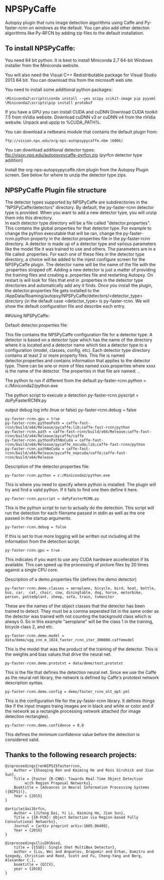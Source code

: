 # NPSPyCaffe
Autopsy plugin that runs image detection algorithms using Caffe and Py-faster-rcnn on windows as the default.  You can also add other detecton algorithms like Py-RFCN by adding zip files to the default installation.


## To install NPSPyCaffe:

You need 64 bit python.  It is best to install Miniconda 2.7 64-bit Windows installer from the Miniconda website.

You will also need the Visual C++ Redistributable package for Visual Studio 2013 64 bit.  You can download this from the microsoft web site.

You need to install some additional python packages:

    \Miniconda2\scripts\conda install --yes scipy scikit-image pip pyyaml
    \Miniconda2\scripts\pip install protobuf

If you have a GPU you can install CUDA and cuDNN
Download CUDA toolkit 7.5 from nVidia website.
Download cuDNN v3 or cuDNN v4 from the nVidia website.  Unpack and upzip to %CUDA_PATH%.

You can download a netbeans module that contains the default plugin from:

    ftp://vision.nps.edu/org-nps-autopsypycaffe.nbm (600k)

You can download additional detector types:
    ftp://vison.nps.edu/autopsypycaffe-pyrfcn.zip  (pyrfcn detector type addition)

Install the org-nps-autopsypycaffe.nbm plugin from the Autopsy Plugin screen.
See below for where to unzip the detector type zips.

## NPSPyCaffe Plugin file structure

The detector types supported by NPSPyCaffe are subdirectories in the "NPSPyCaffe/detectors" directory.  By default, the py-faster-rcnn detector type is provided.  When you want to add a new detector type, you will unzip them into this directory.  
In each detector type directory will be a file called "detector.properties". This contains the global properties for that detector type.  For example to change the python executable that will be ran, change the py-faster-rcnn.python property in the detector.properties file in the py-faster-rcnn directory.
A detector is made up of a detector type and various parameters like the model file it was trained to use and others.  The parameters are in a file called <detector name>.properties.  For each one of these files in the detector type directory, a choice will be added to the injest configure screen for the NPSPyCaffe plugin.  The detector name will be the name of the file with the .properties stripped off. Adding a new detector is just a matter of providing the training files and creating a <detector name>.properties file and restarting Autopsy.  On restart is will look for files that end in .properties in the detector type directories and automatically add any it finds.
Once you install the plugin, the detector.properties file gets installed to the <Users directory>/AppData/Roaming/autopsy/NPSPyCaffe/detectors/<detector_type> directory (in the default case <detector_type> is py-faster-rcnn. We will show the default configuration file and describe each entry.

##Using NPSPyCaffe:


Default detector.properties file:

This file contains the NPSPyCaffe configuration file for a detector type.
A detector is based on a detector type which has the name of the directory
where it is located and a detector name which ties a detector type to a
configuration (model, classes, config, etc).  Each detector type directory
contains at least 2 or more property files. This file is named
detector.properties and contains information that applies to the detector
type.  There can be one or more of files named xxxx.properties where
xxxx is the name of the detector.  The properties in that file are  named:
<detector type>.<detector name>.<property>

The python to run if different from the default
    py-faster-rcnn.python = c:/Miniconda2/python.exe

The python script to execute a detection
    py-faster-rcnn.pyscript =  doPyFasterRCNN.py

output debug log info (true or false)
    py-faster-rcnn.debug = false

    py-faster-rcnn.gpu = true
    py-faster-rcnn.pythonPath = caffe-fast-rcnn/build/x64/Release/pycaffe;lib;caffe-fast-rcnn/python
    py-faster-rcnn.path = caffe-fast-rcnn/build/x64/Release;caffe-fast-rcnn/build/x64/Release/pycaffe/caffe
    py-faster-rcnn.pythonPathNoCuda = caffe-fast-rcnn/build/x64/Release/pycaffe_nocuda;lib;caffe-fast-rcnn/python
    py-faster-rcnn.pathNoCuda = caffe-fast-rcnn/build/x64/Release/pycaffe_nopcuda/caffe;caffe-fast-rcnn/build/x64/Release

Description of the detector.properties file:

    py-faster-rcnn.python = c:/Miniconda2/python.exe
This is where you need to specify where python is installed.  The plugin will try and find a valid python.  If it fails to find one then define it here.    


    py-faster-rcnn.pyscript = doPyFasterRCNN.py
This is the python script to run to actually do the detection.  This script will run the detection for each filename passed in stdin as well as the one passed in the startup arguments. 

    py-faster-rcnn.debug = false
If this is set to true more logging will be written out including all the information from the detection script.

    py-faster-rcnn.gpu = true
This indicates if you want to use any CUDA hardware accelleration if its available. This can speed up the processing of picture files by 20 times against a single CPU core.


Description of a demo.properties file (defines the demo detector)

	py-faster-rcnn.demo.classes = aeroplane, bicycle, bird, boat, bottle, bus, car,  cat, chair, cow, diningtable, dog, horse, motorbike, person, pottedplant, sheep, sofa, train, tvmonitor
These are the names of the object classes that the detector has been trained to detect.  They must be a comma seperated list in the same order as the detector was trained with not counting the backgrould class which is always 0.  So in this example "aeroplane" will be the class 1 in the training, bicycle class 2, and etc.

	py-faster-rcnn.demo.model = data/demo/vgg_cnn_m_1024_faster_rcnn_iter_300000.caffemodel
This is the model that was the product of the training of the detector.  This is the weights and bias values that drive the neural net.


    py-faster-rcnn.demo.prototxt = data/demo/test.prototxt
This is the file that defines the detection neural net.  Since we use the Caffe as the neural net library, the network is defined by Caffe's prototext network description syntax.

    py-faster-rcnn.demo.config = demo/faster_rcnn_alt_opt.yml
This is the configuration file for the py-faster-rcnn library.  It defines things like if the input images traing images are in black and white or color and if the network as a rectangle processing network attached (for image detection rectangles).

    py-faster-rcnn.demo.confidence = 0.8
This defines the minimum confidence value before the detection is considered valid. 

## Thanks to the following research projects:

    @inproceedings{renNIPS15fasterrcnn,
        Author = {Shaoqing Ren and Kaiming He and Ross Girshick and Jian Sun},
        Title = {Faster {R-CNN}: Towards Real-Time Object Detection
             with Region Proposal Networks},
        Booktitle = {Advances in Neural Information Processing Systems ({NIPS})},
        Year = {2015}
    }

    @article{dai16rfcn,
        Author = {Jifeng Dai, Yi Li, Kaiming He, Jian Sun},
        Title = {{R-FCN}: Object Detection via Region-based Fully Convolutional Networks},
        Journal = {arXiv preprint arXiv:1605.06409},
        Year = {2016}
    }

    @inproceedings{liu2016ssd,
        title = {{SSD}: Single Shot MultiBox Detector},
        author = {Liu, Wei and Anguelov, Dragomir and Erhan, Dumitru and Szegedy, Christian and Reed, Scott and Fu, Cheng-Yang and Berg, Alexander C.},
        booktitle = {ECCV},
        year = {2016}
    }



